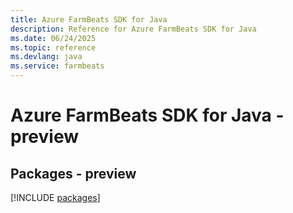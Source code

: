 ```yaml
---
title: Azure FarmBeats SDK for Java
description: Reference for Azure FarmBeats SDK for Java
ms.date: 06/24/2025
ms.topic: reference
ms.devlang: java
ms.service: farmbeats
---
```

# Azure FarmBeats SDK for Java - preview
## Packages - preview
[!INCLUDE [packages](farmbeats-index.md)]